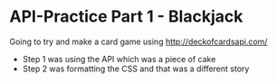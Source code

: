 # API-Practice Part 1 - Blackjack

Going to try and make a card game using http://deckofcardsapi.com/

* Step 1 was using the API which was a piece of cake
* Step 2 was formatting the CSS and that was a different story
